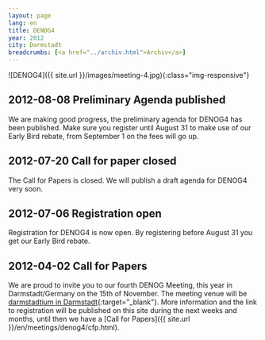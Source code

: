 ```yaml
---
layout: page
lang: en
title: DENOG4
year: 2012
city: Darmstadt
breadcrumbs: [<a href="../archiv.html">Archiv</a>]
---
```

![DENOG4]({{ site.url }}/images/meeting-4.jpg){:class="img-responsive"}

## 2012-08-08 Preliminary Agenda published

We are making good progress, the preliminary agenda for DENOG4 has been published. Make sure you register until August 31 to make use of our Early Bird rebate, from September 1 on the fees will go up.

## 2012-07-20 Call for paper closed

The Call for Papers is closed. We will publish a draft agenda for DENOG4 very soon.

## 2012-07-06 Registration open

Registration for DENOG4 is now open. By registering before August 31 you get our Early Bird rebate.

## 2012-04-02 Call for Papers

We are proud to invite you to our fourth DENOG Meeting, this year in Darmstadt/Germany on the 15th of November. The meeting venue will be [darmstadtium in Darmstadt](http://www.darmstadtium.de/index.cfm/sp_id/2/){:target="_blank"}. 
More information and the link to registration will be published on this site during the next weeks and months, until then we have a [Call for Papers]({{ site.url }}/en/meetings/denog4/cfp.html).
